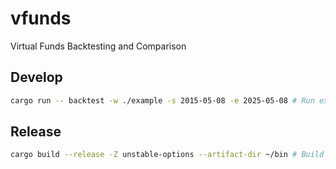 # vfunds

Virtual Funds Backtesting and Comparison

## Develop

```sh
cargo run -- backtest -w ./example -s 2015-05-08 -e 2025-05-08 # Run example backtest
```

## Release

```sh
cargo build --release -Z unstable-options --artifact-dir ~/bin # Build binary and copy to a desitination path
```
